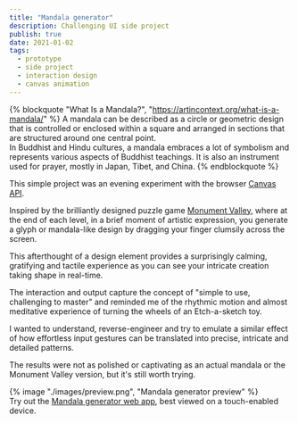 ```yaml
---
title: "Mandala generator"
description: Challenging UI side project
publish: true
date: 2021-01-02
tags:
  - prototype
  - side project
  - interaction design
  - canvas animation
---
```


{% blockquote "What Is a Mandala?", "https://artincontext.org/what-is-a-mandala/" %}
A mandala can be described as a circle or geometric design that is controlled or enclosed within a square and arranged in sections that are structured around one central point. <br/>
In Buddhist and Hindu cultures, a mandala embraces a lot of symbolism and represents various aspects of Buddhist teachings. It is also an instrument used for prayer, mostly in Japan, Tibet, and China.
{% endblockquote %}

This simple project was an evening experiment with the browser [Canvas API](https://developer.mozilla.org/en-US/docs/Web/API/Canvas_API).

Inspired by the brilliantly designed puzzle game [Monument Valley](https://www.monumentvalleygame.com/mvpc), where at the end of each level, in a brief moment of artistic expression, you generate a glyph or mandala-like design by dragging your finger clumsily across the screen.

This afterthought of a design element provides a surprisingly calming, gratifying and tactile experience as you can see your intricate creation taking shape in real-time.

The interaction and output capture the concept of "simple to use, challenging to master" and reminded me of the rhythmic motion and almost meditative experience of turning the wheels of an Etch-a-sketch toy.

I wanted to understand, reverse-engineer and try to emulate a similar effect of how effortless input gestures can be translated into precise, intricate and detailed patterns.

The results were not as polished or captivating as an actual mandala or the Monument Valley version, but it's still worth trying.

<div class="u-bleed-container:x-small u-pt:36">

<div class="u-border:device">
{% image "./images/preview.png", "Mandala generator preview" %}
</div>

<figcaption>
    Try out the <a href="https://david-way.github.io/mandala/">Mandala generator web app</a>, best viewed on a touch-enabled device.
</figcaption>

</div>
